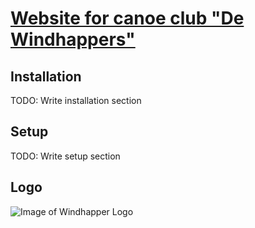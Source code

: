 # [Website for canoe club "De Windhappers"][lnk_whsite]

## Installation
TODO: Write installation section

## Setup
TODO: Write setup section

## Logo
![Image of Windhapper Logo][img_logo]







[img_logo]: /?p=wh.git;a=blob_plain;f=content/dewindhapperslogo.gif;h=c330df5efc2c542e8fb12938d648eb12e6651d1d;hb=HEAD  "Windhapper Logo"


[lnk_whsite]: http://www.windhappers.nl "Windhapper Website"
